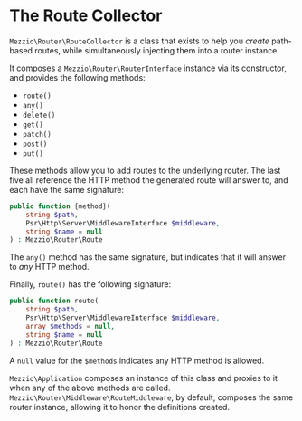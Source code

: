# The Route Collector

`Mezzio\Router\RouteCollector` is a class that exists to help you
_create_ path-based routes, while simultaneously injecting them into a router
instance.

It composes a `Mezzio\Router\RouterInterface` instance via its
constructor, and provides the following methods:

- `route()`
- `any()`
- `delete()`
- `get()`
- `patch()`
- `post()`
- `put()`

These methods allow you to add routes to the underlying router. The last five
all reference the HTTP method the generated route will answer to, and each have
the same signature:

```php
public function {method}(
    string $path,
    Psr\Http\Server\MiddlewareInterface $middleware,
    string $name = null
) : Mezzio\Router\Route
```

The `any()` method has the same signature, but indicates that it will answer to
_any_ HTTP method.

Finally, `route()` has the following signature:

```php
public function route(
    string $path,
    Psr\Http\Server\MiddlewareInterface $middleware,
    array $methods = null,
    string $name = null
) : Mezzio\Router\Route
```

A `null` value for the `$methods` indicates any HTTP method is allowed.

`Mezzio\Application` composes an instance of this class
and proxies to it when any of the above methods are called.
`Mezzio\Router\Middleware\RouteMiddleware`, by default, composes the
same router instance, allowing it to honor the definitions created.
